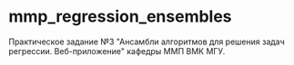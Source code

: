 # mmp_regression_ensembles
Практическое задание №3 "Ансамбли алгоритмов для решения задач регрессии. Веб-приложение" кафедры ММП ВМК МГУ.
